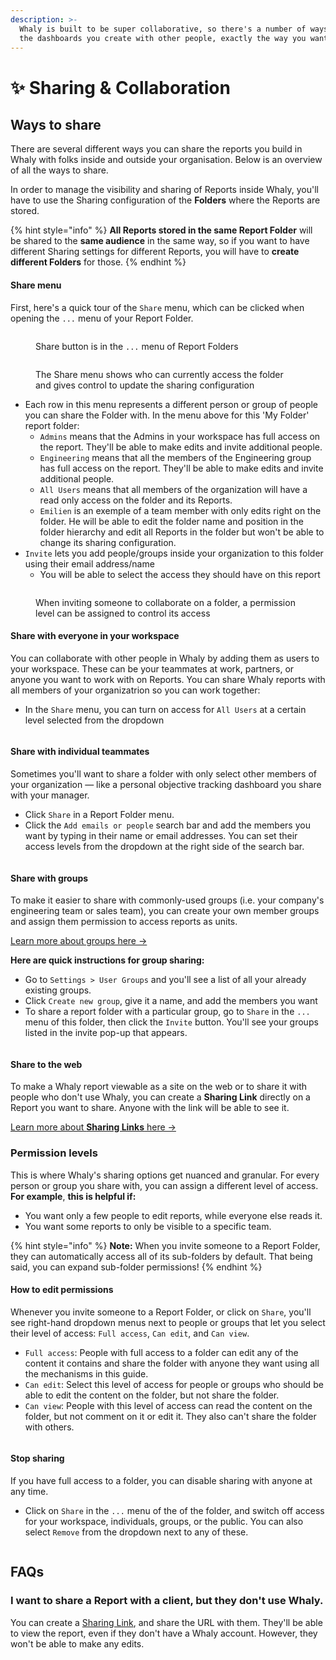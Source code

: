 ```yaml
---
description: >-
  Whaly is built to be super collaborative, so there's a number of ways to share
  the dashboards you create with other people, exactly the way you want them to.
---
```


# ✨ Sharing & Collaboration

## Ways to share

There are several different ways you can share the reports you build in Whaly with folks inside and outside your organisation. Below is an overview of all the ways to share.

In order to manage the visibility and sharing of Reports inside Whaly, you'll have to use the Sharing configuration of the **Folders** where the Reports are stored.

{% hint style="info" %}
**All Reports stored in the same Report Folder** will be shared to the **same audience** in the same way, so if you want to have different Sharing settings for different Reports, you will have to **create different Folders** for those.
{% endhint %}

#### Share menu <a href="#share-menu" id="share-menu"></a>

First, here's a quick tour of the `Share` menu, which can be clicked when opening the `...` menu of your Report Folder.

<figure><img src="../../.gitbook/assets/Screenshot 2023-01-16 at 18.55.43.png" alt=""><figcaption><p>Share button is in the <code>...</code> menu of Report Folders</p></figcaption></figure>

<figure><img src="../../.gitbook/assets/Screenshot 2023-01-16 at 18.56.46.png" alt=""><figcaption><p>The Share menu shows who can currently access the folder and gives control to update the sharing configuration</p></figcaption></figure>

* Each row in this menu represents a different person or group of people you can share the Folder with. In the menu above for this 'My Folder' report folder:
  * `Admins`  means that the Admins in your workspace has full access on the report. They'll be able to make edits and invite additional people.
  * `Engineering` means that all the members of the Engineering group has full access on the report. They'll be able to make edits and invite additional people.
  * `All Users` means that all members of the organization will have a read only access on the folder and its Reports.
  * `Emilien` is an exemple of a team member with only edits right on the folder. He will be able to edit the folder name and position in the folder hierarchy and edit all Reports in the folder but won't be able to change its sharing configuration.
* `Invite` lets you add people/groups inside your organization to this folder using their email address/name
  * You will be able to select the access they should have on this report

<figure><img src="../../.gitbook/assets/Screen Cast 2023-01-16 at 7.00.08 PM.gif" alt=""><figcaption><p>When inviting someone to collaborate on a folder, a permission level can be assigned to control its access</p></figcaption></figure>

#### Share with everyone in your workspace <a href="#share-with-everyone-in-your-workspace" id="share-with-everyone-in-your-workspace"></a>

You can collaborate with other people in Whaly by adding them as users to your workspace. These can be your teammates at work, partners, or anyone you want to work with on Reports. You can share Whaly reports with all members of your organizatrion so you can work together:

* In the `Share` menu, you can turn on access for `All Users` at a certain level selected from the dropdown

<figure><img src="../../.gitbook/assets/Screen Cast 2023-01-16 at 7.02.28 PM.gif" alt=""><figcaption></figcaption></figure>

#### Share with individual teammates <a href="#share-with-individual-teammates" id="share-with-individual-teammates"></a>

Sometimes you'll want to share a folder with only select other members of your organization — like a personal objective tracking dashboard you share with your manager.

* Click `Share` in a Report Folder menu.
* Click the `Add emails or people` search bar and add the members you want by typing in their name or email addresses. You can set their access levels from the dropdown at the right side of the search bar.

<figure><img src="../../.gitbook/assets/Screen Cast 2023-01-16 at 7.03.10 PM.gif" alt=""><figcaption></figcaption></figure>

#### Share with groups <a href="#share-with-groups" id="share-with-groups"></a>

To make it easier to share with commonly-used groups (i.e. your company's engineering team or sales team), you can create your own member groups and assign them permission to access reports as units.

[Learn more about groups here →](../../organisation/user-groups.md)

**Here are quick instructions for group sharing:**

* Go to `Settings > User Groups` and you'll see a list of all your already existing groups.
* Click `Create new group`, give it a name, and add the members you want
* To share a report folder with a particular group, go to `Share` in the `...` menu of this folder, then click the `Invite` button. You'll see your groups listed in the invite pop-up that appears.

<figure><img src="../../.gitbook/assets/Screen Cast 2023-01-16 at 7.03.53 PM.gif" alt=""><figcaption></figcaption></figure>

#### Share to the web <a href="#share-to-the-web" id="share-to-the-web"></a>

To make a Whaly report viewable as a site on the web or to share it with people who don't use Whaly, you can create a **Sharing Link** directly on a Report you want to share. Anyone with the link will be able to see it.

[Learn more about **Sharing Links** here →](share-a-report-by-link.md)

### Permission levels

This is where Whaly's sharing options get nuanced and granular. For every person or group you share with, you can assign a different level of access. **For example**, **this is helpful if:**

* You want only a few people to edit reports, while everyone else reads it.
* You want some reports to only be visible to a specific team.

{% hint style="info" %}
**Note:** When you invite someone to a Report Folder, they can automatically access all of its sub-folders by default. That being said, you can expand sub-folder permissions!
{% endhint %}

#### How to edit permissions <a href="#how-to-edit-permissions" id="how-to-edit-permissions"></a>

Whenever you invite someone to a Report Folder, or click on `Share`, you'll see right-hand dropdown menus next to people or groups that let you select their level of access: `Full access`, `Can edit`, and `Can view`.

* `Full access`: People with full access to a folder can edit any of the content it contains and share the folder with anyone they want using all the mechanisms in this guide.
* `Can edit`: Select this level of access for people or groups who should be able to edit the content on the folder, but not share the folder.
* `Can view`: People with this level of access can read the content on the folder, but not comment on it or edit it. They also can't share the folder with others.

<figure><img src="../../.gitbook/assets/Screen Cast 2023-01-16 at 7.07.04 PM.gif" alt=""><figcaption></figcaption></figure>

#### Stop sharing <a href="#stop-sharing" id="stop-sharing"></a>

If you have full access to a folder, you can disable sharing with anyone at any time.

* Click on `Share` in the `...` menu of the of the folder, and switch off access for your workspace, individuals, groups, or the public. You can also select `Remove` from the dropdown next to any of these.

<figure><img src="../../.gitbook/assets/Screen Cast 2023-01-16 at 7.07.36 PM.gif" alt=""><figcaption></figcaption></figure>

## FAQs

### I want to share a Report with a client, but they don't use Whaly.

You can create a [Sharing Link](share-a-report-by-link.md), and share the URL with them. They'll be able to view the report, even if they don't have a Whaly account. However, they won't be able to make any edits.
